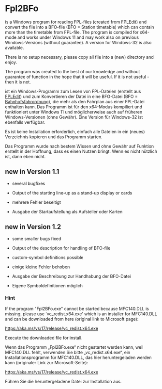 ﻿# Fpl2BFo

is a Windows program for reading FPL-files (created from [FPLEdit](https://fahrplan.manuelhu.de/)) and convert the file into a BFO-file (BFO = Station timetable) which can contain more than the timetable from FPL-file.
The program is compiled for x64-mode and works under Windows 11 and may work also on previous Windows-Versions (without guarantee). A version for Windows-32 is also available.<br>

There is no setup necessary, please copy all file into a (new) directory and enjoy.<br>

The program was created to the best of our knowledge and without guarantee of function in the hope that it will be useful.
If it is not useful - then it is not.

ist ein Windows-Programm zum Lesen von FPL-Dateien (erstellt aus [FPLEdit](https://fahrplan.manuelhu.de/)) und zum Konvertieren der Datei in eine BFO-Datei (BFO = [Bahnhofsfahrordnung](https://de.wikipedia.org/wiki/Fahrplan_f%C3%BCr_Zugmeldestellen)), die mehr als den Fahrplan aus einer FPL-Datei enthalten kann.
Das Programm ist für den x64-Modus kompiliert und funktioniert unter Windows 11 und möglicherweise auch auf früheren Windows-Versionen (ohne Gewähr). Eine Version für Windows-32 ist ebenfalls verfügbar.<br>

Es ist keine Installation erforderlich, einfach alle Dateien in ein (neues) Verzeichnis kopieren und das Programm starten.<br>

Das Programm wurde nach bestem Wissen und ohne Gewähr auf Funktion erstellt in der Hoffnung, dass es einen Nutzen bringt.
Wenn es nicht nützlich ist, dann eben nicht.

## new in Version 1.1
- several bugfixes
- Output of the starting line-up as a stand-up display or cards

- mehrere Fehler beseitigt
- Ausgabe der Startaufstellung als Aufsteller oder Karten

## new in Version 1.2
- some smaller bugs fixed
- Output of the description for handling of BFO-file
- custom-symbol definitions possible 

- einige kleine Fehler behoben
- Ausgabe der Beschreibung zur Handhabung der BFO-Datei
- Eigene Symboldefinitionen möglich 

### Hint
If the program "Fpl2BFo.exe" cannot be started because MFC140.DLL is missing,
please use 'vc_redist.x64.exe' which is an installer for MFC140.DLL and can be downloaded from here (original link to Microsoft page):

https://aka.ms/vs/17/release/vc_redist.x64.exe 

Execute the downloaded file for install.

Wenn das Programm „Fpl2BFo.exe“ nicht gestartet werden kann, weil MFC140.DLL fehlt,
verwenden Sie bitte „vc_redist.x64.exe“, ein Installationsprogramm für MFC140.DLL, das hier heruntergeladen werden kann (originaler Link zur Microsoft-Seite):

https://aka.ms/vs/17/release/vc_redist.x64.exe

Führen Sie die heruntergeladene Datei zur Installation aus.
